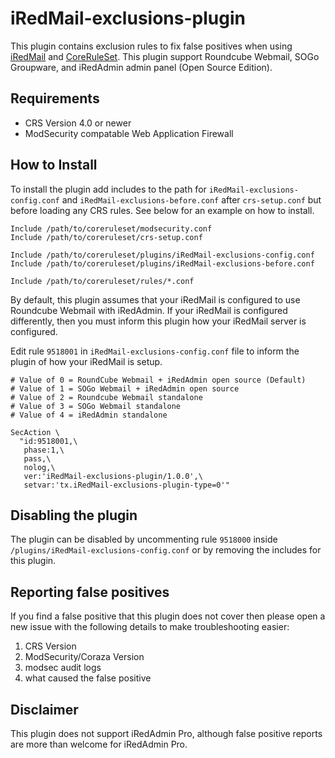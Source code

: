 # iRedMail-exclusions-plugin
This plugin contains exclusion rules to fix false positives when using [iRedMail](https://iredmail.org/) and [CoreRuleSet](https://github.com/coreruleset/coreruleset/). This plugin support Roundcube Webmail, SOGo Groupware, and iRedAdmin admin panel (Open Source Edition).

## Requirements
- CRS Version 4.0 or newer
- ModSecurity compatable Web Application Firewall

## How to Install
To install the plugin add includes to the path for ``iRedMail-exclusions-config.conf`` and ``iRedMail-exclusions-before.conf`` after ``crs-setup.conf`` but before loading any CRS rules. See below for an example on how to install.
```
Include /path/to/coreruleset/modsecurity.conf
Include /path/to/coreruleset/crs-setup.conf

Include /path/to/coreruleset/plugins/iRedMail-exclusions-config.conf
Include /path/to/coreruleset/plugins/iRedMail-exclusions-before.conf

Include /path/to/coreruleset/rules/*.conf
```
By default, this plugin assumes that your iRedMail is configured to use Roundcube Webmail with iRedAdmin. If your iRedMail is configured differently, then you must inform this plugin how your iRedMail server is configured.

Edit rule ``9518001`` in ``iRedMail-exclusions-config.conf`` file to inform the plugin of how your iRedMail is setup.
```
# Value of 0 = RoundCube Webmail + iRedAdmin open source (Default)
# Value of 1 = SOGo Webmail + iRedAdmin open source 
# Value of 2 = Roundcube Webmail standalone
# Value of 3 = SOGo Webmail standalone
# Value of 4 = iRedAdmin standalone

SecAction \
  "id:9518001,\
   phase:1,\
   pass,\
   nolog,\
   ver:'iRedMail-exclusions-plugin/1.0.0',\
   setvar:'tx.iRedMail-exclusions-plugin-type=0'"
```

## Disabling the plugin
The plugin can be disabled by uncommenting rule ``9518000`` inside ``/plugins/iRedMail-exclusions-config.conf`` or by removing the includes for this plugin.

## Reporting false positives
If you find a false positive that this plugin does not cover then please open a new issue with the following details to make troubleshooting easier:
1. CRS Version
2. ModSecurity/Coraza Version
3. modsec audit logs
4. what caused the false positive

## Disclaimer
This plugin does not support iRedAdmin Pro, although false positive reports are more than welcome for iRedAdmin Pro.

